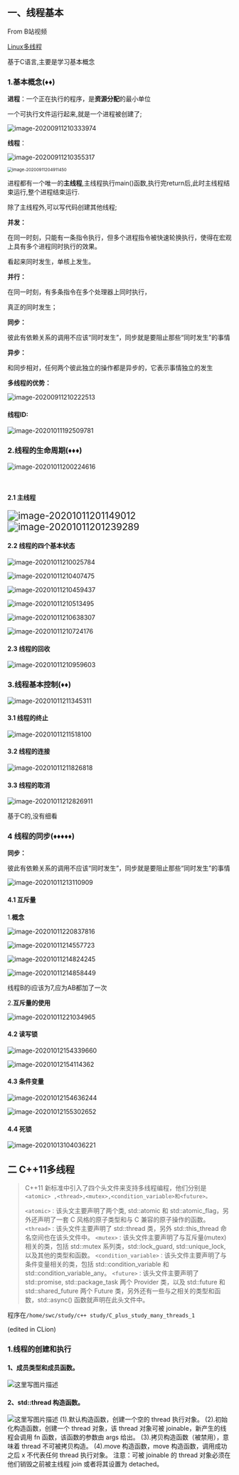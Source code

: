## 一、线程基本

From B站视频

[Linux多线程](https://www.bilibili.com/video/BV1bJ41117ho?p=5)

基于C语言,主要是学习基本概念

### 1.基本概念(♦♦)

**进程**：一个正在执行的程序，是**资源分配**的最小单位

一个可执行文件运行起来,就是一个进程被创建了;

![image-20200911210333974](C++并发多线程编程.assets/image-20200911210333974.png)

**线程**：

![image-20200911210355317](C++并发多线程编程.assets/image-20200911210355317.png)

<img src="C++并发多线程编程.assets/image-20200911204911450.png" alt="image-20200911204911450" style="zoom:67%;" />

进程都有一个唯一的**主线程**,主线程执行main()函数,执行完return后,此时主线程结束运行,整个进程结束运行.

除了主线程外,可以写代码创建其他线程;

**并发：**

在同一时刻，只能有一条指令执行，但多个进程指令被快速轮换执行，使得在宏观上具有多个进程同时执行的效果。

看起来同时发生，单核上发生。

**并行：**

在同一时刻，有多条指令在多个处理器上同时执行，

真正的同时发生；

**同步：**

彼此有依赖关系的调用不应该“同时发生”，同步就是要阻止那些“同时发生”的事情

**异步：**

和同步相对，任何两个彼此独立的操作都是异步的，它表示事情独立的发生

**多线程的优势：**

![image-20200911210222513](C++并发多线程编程.assets/image-20200911210222513.png)

#### 线程ID:

![image-20201011192509781](C++并发多线程编程.assets/image-20201011192509781.png)

### 2.线程的生命周期(♦♦♦)

![image-20201011200224616](C++并发多线程编程.assets/image-20201011200224616.png)

​                                                                                                                                                                                                                                                                                                                              

#### 2.1 主线程

<img src="C++并发多线程编程.assets/image-20201011201149012.png" alt="image-20201011201149012" style="zoom:150%;" />

<img src="C++并发多线程编程.assets/image-20201011201239289.png" alt="image-20201011201239289" style="zoom: 150%;" />

#### 2.2 线程的四个基本状态

![image-20201011210025784](C++并发多线程编程.assets/image-20201011210025784.png)

![image-20201011210407475](C++并发多线程编程.assets/image-20201011210407475.png)

![image-20201011210459437](C++并发多线程编程.assets/image-20201011210459437.png)

![image-20201011210513495](C++并发多线程编程.assets/image-20201011210513495.png)

![image-20201011210638307](C++并发多线程编程.assets/image-20201011210638307.png)

![image-20201011210724176](C++并发多线程编程.assets/image-20201011210724176.png)

#### 2.3 线程的回收

![image-20201011210959603](C++并发多线程编程.assets/image-20201011210959603.png)

### 3.线程基本控制(♦♦)

![image-20201011211345311](C++并发多线程编程.assets/image-20201011211345311.png)

#### 3.1 线程的终止

![image-20201011211518100](C++并发多线程编程.assets/image-20201011211518100.png)

#### 3.2 线程的连接

![image-20201011211826818](C++并发多线程编程.assets/image-20201011211826818.png)

#### 3.3 线程的取消

![image-20201011212826911](C++并发多线程编程.assets/image-20201011212826911.png)

基于C的,没有细看

### 4 线程的同步(♦♦♦♦♦)

**同步：**

彼此有依赖关系的调用不应该“同时发生”，同步就是要阻止那些“同时发生”的事情

![image-20201011213110909](C++并发多线程编程.assets/image-20201011213110909.png)

#### 4.1 互斥量

1.**概念**

![image-20201011220837816](C++并发多线程编程.assets/image-20201011220837816.png)

![image-20201011214557723](C++并发多线程编程.assets/image-20201011214557723.png)

![image-20201011214824245](C++并发多线程编程.assets/image-20201011214824245.png)

![image-20201011214858449](C++并发多线程编程.assets/image-20201011214858449.png)

线程B的i应该为7,应为AB都加了一次

2.**互斥量的使用**

![image-20201011221034965](C++并发多线程编程.assets/image-20201011221034965.png)

#### 4.2 读写锁

![image-20201012154339660](C++并发多线程编程.assets/image-20201012154339660.png)

![image-20201012154114362](C++并发多线程编程.assets/image-20201012154114362.png)

#### 4.3 条件变量

![image-20201012154636244](C++并发多线程编程.assets/image-20201012154636244.png)



![image-20201012155302652](C++并发多线程编程.assets/image-20201012155302652.png)

#### 4.4 死锁

![image-20201013104036221](C++并发多线程编程.assets/image-20201013104036221.png)

## 二 C++11多线程

> C++11 新标准中引入了四个头文件来支持多线程编程，他们分别是`<atomic> ,<thread>,<mutex>,<condition_variable>和<future>。`
>
> `<atomic>：`该头文主要声明了两个类, std::atomic 和 std::atomic_flag，另外还声明了一套 C 风格的原子类型和与 C 兼容的原子操作的函数。
> `<thread>：`该头文件主要声明了 std::thread 类，另外 std::this_thread 命名空间也在该头文件中。
> `<mutex>：`该头文件主要声明了与互斥量(mutex)相关的类，包括 std::mutex 系列类，std::lock_guard, std::unique_lock, 以及其他的类型和函数。
> `<condition_variable>：`该头文件主要声明了与条件变量相关的类，包括 std::condition_variable 和 std::condition_variable_any。
> `<future>：`该头文件主要声明了 std::promise, std::package_task 两个 Provider 类，以及 std::future 和 std::shared_future 两个 Future 类，另外还有一些与之相关的类型和函数，std::async() 函数就声明在此头文件中。

程序在`/home/swc/study/c++ study/C_plus_study_many_threads_1`

(edited in CLion)

### 1.线程的创建和执行

#### 1、成员类型和成员函数。

![这里写图片描述](C++并发多线程编程.assets/20180410161547954)

#### 2、std::thread 构造函数。

![这里写图片描述](C++并发多线程编程.assets/20180410161703231)
(1).默认构造函数，创建一个空的 thread 执行对象。
(2).初始化构造函数，创建一个 thread 对象，该 thread 对象可被 joinable，新产生的线程会调用 fn 函数，该函数的参数由 args 给出。
(3).拷贝构造函数（被禁用），意味着 thread 不可被拷贝构造。
(4).move 构造函数，move 构造函数，调用成功之后 x 不代表任何 thread 执行对象。
注意：可被 joinable 的 thread 对象必须在他们销毁之前被主线程 join 或者将其设置为 detached。


